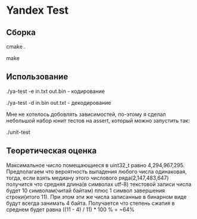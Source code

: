 # Yandex Test

## Сборка

cmake .

make


## Использование

./ya-test -e in.txt out.bin - кодирование

./ya-test -d in.bin out.txt - декодирование

Мне не хотелось добовлять зависимостей, по-этому я сделал небольшой набор юнит тестов на assert,
который можно запустить так:

./unit-test 


## Теоретическая оценка

Максимальное число помещающиеся в uint32_t равно 4,294,967,295. Предполагаем что вероятность выпадения любого числа одинаковая,
тогда, если взять медиану этого числового ряда(2,147,483,647) получится что средняя длина(в символах utf-8) текстовой записи числа
будет 10 символам(читай байтам) плюс 1 символ завершения строки(итого 11). При этом эти же числа записанные в бинарном виде будут всегда
занимать 4 байта. Получается что степень сжатия в среднем будет равна ((11 - 4) / 11) * 100 % = ~64%

